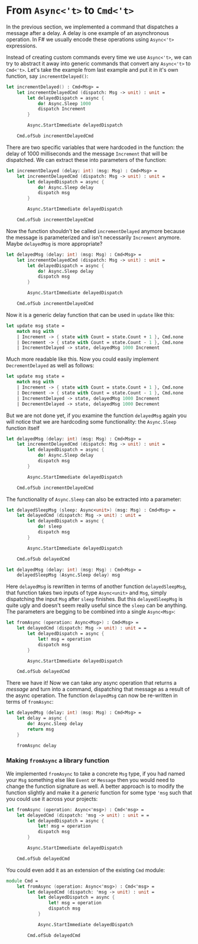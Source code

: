 # From `Async<'t>` to `Cmd<'t>`

In the previous section, we implemented a command that dispatches a message after a delay. A delay is one example of an asynchronous operation. In F# we usually encode these operations using `Async<'t>` expressions.

Instead of creating custom commands every time we use `Async<'t>`, we can try to abstract it away into generic commands that convert any `Async<'t>` to `Cmd<'t>`. Let's take the example from last example and put it in it's own function, say `incrementDelayed()`:
```fsharp
let incrementDelayed() : Cmd<Msg> =
    let incrementDelayedCmd (dispatch: Msg -> unit) : unit =
        let delayedDispatch = async {
            do! Async.Sleep 1000
            dispatch Increment
        }

        Async.StartImmediate delayedDispatch

    Cmd.ofSub incrementDelayedCmd
```
There are two specific variables that were hardcoded in the function: the delay of 1000 milliseconds and the message `Increment` that will be dispatched. We can extract these into parameters of the function:
```fsharp {highlight: [1]}
let incrementDelayed (delay: int) (msg: Msg) : Cmd<Msg> =
    let incrementDelayedCmd (dispatch: Msg -> unit) : unit =
        let delayedDispatch = async {
            do! Async.Sleep delay
            dispatch msg
        }

        Async.StartImmediate delayedDispatch

    Cmd.ofSub incrementDelayedCmd
```
Now the function shouldn't be called `incrementDelayed` anymore because the message is parameterized and isn't necessarily `Increment` anymore. Maybe `delayedMsg` is more appropriate?
```fsharp
let delayedMsg (delay: int) (msg: Msg) : Cmd<Msg> =
    let incrementDelayedCmd (dispatch: Msg -> unit) : unit =
        let delayedDispatch = async {
            do! Async.Sleep delay
            dispatch msg
        }

        Async.StartImmediate delayedDispatch

    Cmd.ofSub incrementDelayedCmd
```
Now it is a generic delay function that can be used in `update` like this:
```fsharp {highlight: [5]}
let update msg state =
    match msg with
    | Increment -> { state with Count = state.Count + 1 }, Cmd.none
    | Decrement -> { state with Count = state.Count - 1 }, Cmd.none
    | IncrementDelayed -> state, delayedMsg 1000 Increment
```
Much more readable like this. Now you could easily implement `DecrementDelayed` as well as follows:
```fsharp
let update msg state =
    match msg with
    | Increment -> { state with Count = state.Count + 1 }, Cmd.none
    | Decrement -> { state with Count = state.Count - 1 }, Cmd.none
    | IncrementDelayed -> state, delayedMsg 1000 Increment
    | DecrementDelayed -> state, delayedMsg 1000 Decrement
```
But we are not done yet, if you examine the function `delayedMsg` again you will notice that we are hardcoding some functionality: the `Async.Sleep` function itself
```fsharp {highlight: [4]}
let delayedMsg (delay: int) (msg: Msg) : Cmd<Msg> =
    let incrementDelayedCmd (dispatch: Msg -> unit) : unit =
        let delayedDispatch = async {
            do! Async.Sleep delay
            dispatch msg
        }

        Async.StartImmediate delayedDispatch

    Cmd.ofSub incrementDelayedCmd
```
The functionality of `Async.Sleep` can also be extracted into a parameter:
```fsharp {highlight: [4, 13]}
let delayedSleepMsg (sleep: Async<unit>) (msg: Msg) : Cmd<Msg> =
    let delayedCmd (dispatch: Msg -> unit) : unit =
        let delayedDispatch = async {
            do! sleep
            dispatch msg
        }

        Async.StartImmediate delayedDispatch

    Cmd.ofSub delayedCmd

let delayedMsg (delay: int) (msg: Msg) : Cmd<Msg> =
    delayedSleepMsg (Async.Sleep delay) msg
```
Here `delayedMsg` is rewritten in terms of another function `delayedSleepMsg`, that function takes two inputs of type `Async<unit>` and `Msg`, simply dispatching the input `Msg` after `sleep` finishes. But this `delayedSleepMsg` is quite ugly and doesn't seem really useful since the `sleep` can be anything. The parameters are begging to be combined into a single `Async<Msg>`:
```fsharp
let fromAsync (operation: Async<Msg>) : Cmd<Msg> =
    let delayedCmd (dispatch: Msg -> unit) : unit = =
        let delayedDispatch = async {
            let! msg = operation
            dispatch msg
        }

        Async.StartImmediate delayedDispatch

    Cmd.ofSub delayedCmd
```
There we have it! Now we can take any async operation that returns a *message* and turn into a command, dispatching that message as a result of the async operation. The function `delayedMsg` can now be re-written in terms of `fromAsync`:
```fsharp
let delayedMsg (delay: int) (msg: Msg) : Cmd<Msg> =
    let delay = async {
        do! Async.Sleep delay
        return msg
    }

    fromAsync delay
```
### Making `fromAsync` a library function
We implemented `fromAsync` to take a concrete `Msg` type, if you had named your `Msg` something else like `Event` or `Message` then you would need to change the function signature as well. A better approach is to modify the function slightly and make it a *generic* function for some type `'msg` such that you could use it across your projects:
```fsharp
let fromAsync (operation: Async<'msg>) : Cmd<'msg> =
    let delayedCmd (dispatch: 'msg -> unit) : unit = =
        let delayedDispatch = async {
            let! msg = operation
            dispatch msg
        }

        Async.StartImmediate delayedDispatch

    Cmd.ofSub delayedCmd
```
You could even add it as an extension of the existing `Cmd` module:
```fsharp
module Cmd =
    let fromAsync (operation: Async<'msg>) : Cmd<'msg> =
        let delayedCmd (dispatch: 'msg -> unit) : unit =
            let delayedDispatch = async {
                let! msg = operation
                dispatch msg
            }

            Async.StartImmediate delayedDispatch

        Cmd.ofSub delayedCmd
```
